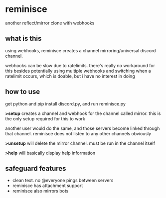 # reminisce
another reflect/mirror clone with webhooks

## what is this
using webhooks, reminisce creates a channel mirroring/universal discord channel.

webhooks can be slow due to ratelimits. there's really no workaround for this besides potentially using multiple webhooks and switching when a ratelimit occurs, which is doable, but i have no interest in doing

## how to use
get python and pip install discord.py, and run reminisce.py

**>setup** creates a channel and webhook for the channel called mirror. this is the only setup required for this to work

another user would do the same, and those servers become linked through that channel. reminisce does not listen to any other channels obviously

**>unsetup** will delete the mirror channel. must be run in the channel itself

**>help** will basically display help information

## safeguard features
- clean text. no @everyone pings between servers
- reminisce has attachment support
- reminisce also mirrors bots
